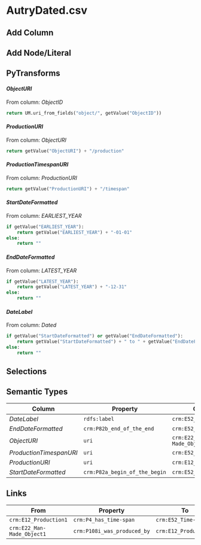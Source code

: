 # AutryDated.csv

## Add Column

## Add Node/Literal

## PyTransforms
#### _ObjectURI_
From column: _ObjectID_
``` python
return UM.uri_from_fields("object/", getValue("ObjectID"))
```

#### _ProductionURI_
From column: _ObjectURI_
``` python
return getValue("ObjectURI") + "/production"
```

#### _ProductionTimespanURI_
From column: _ProductionURI_
``` python
return getValue("ProductionURI") + "/timespan"
```

#### _StartDateFormatted_
From column: _EARLIEST_YEAR_
``` python
if getValue("EARLIEST_YEAR"):
    return getValue("EARLIEST_YEAR") + "-01-01"
else:
    return ""
```

#### _EndDateFormatted_
From column: _LATEST_YEAR_
``` python
if getValue("LATEST_YEAR"):
    return getValue("LATEST_YEAR") + "-12-31"
else:
    return ""
```

#### _DateLabel_
From column: _Dated_
``` python
if getValue("StartDateFormatted") or getValue("EndDateFormatted"):
    return getValue("StartDateFormatted") + " to " + getValue("EndDateFormatted")
else:
    return ""
```


## Selections

## Semantic Types
| Column | Property | Class |
|  ----- | -------- | ----- |
| _DateLabel_ | `rdfs:label` | `crm:E52_Time-Span1`|
| _EndDateFormatted_ | `crm:P82b_end_of_the_end` | `crm:E52_Time-Span1`|
| _ObjectURI_ | `uri` | `crm:E22_Man-Made_Object1`|
| _ProductionTimespanURI_ | `uri` | `crm:E52_Time-Span1`|
| _ProductionURI_ | `uri` | `crm:E12_Production1`|
| _StartDateFormatted_ | `crm:P82a_begin_of_the_begin` | `crm:E52_Time-Span1`|


## Links
| From | Property | To |
|  --- | -------- | ---|
| `crm:E12_Production1` | `crm:P4_has_time-span` | `crm:E52_Time-Span1`|
| `crm:E22_Man-Made_Object1` | `crm:P108i_was_produced_by` | `crm:E12_Production1`|
